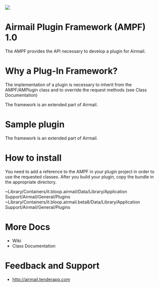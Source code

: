 
![](http://bloop.s3.amazonaws.com/pluginsSmall.png "")

Airmail Plugin Framework (AMPF) 1.0
============================
The AMPF provides the API necessary to develop a plugin for Airmail.

Why a Plug-In Framework?
============================
The implementation of a plugin is necessary to inherit from the AMPF/AMPlugin class and to override the request methods (see Class Documentation)

The framework is an extended part of Airmail.

Sample plugin
============================
The framework is an extended part of Airmail.

How to install
============================
You need to add a reference to the AMPF in your plugin project in order to use the requested classes. After you build your plugin, copy the bundle in the appropriate directory.

~Library/Containers/it.bloop.airmail/Data/Library/Application Support/Airmail/General/Plugins
~Library/Containers/it.bloop.airmail.beta8/Data/Library/Application Support/Airmail/General/Plugins

More Docs
============================
- Wiki
- Class Documentation

Feedback and Support
============================
- http://airmail.tenderapp.com
